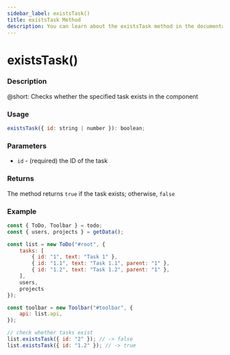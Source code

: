 ```yaml
---
sidebar_label: existsTask()
title: existsTask Method
description: You can learn about the existsTask method in the documentation of the DHTMLX JavaScript To Do List library. Browse developer guides and API reference, try out code examples and live demos, and download a free 30-day evaluation version of DHTMLX To Do List.
---
```


# existsTask()

### Description

@short: Checks whether the specified task exists in the component


### Usage

~~~js
existsTask({ id: string | number }): boolean;
~~~

### Parameters

- `id` - (required) the ID of the task

### Returns

The method returns `true` if the task exists; otherwise, `false`

### Example

~~~js {19-20}
const { ToDo, Toolbar } = todo;
const { users, projects } = getData();

const list = new ToDo("#root", {
	tasks: [
        { id: "1", text: "Task 1" },
		{ id: "1.1", text: "Task 1.1", parent: "1" },
		{ id: "1.2", text: "Task 1.2", parent: "1" },
    ],
	users,
	projects
});

const toolbar = new Toolbar("#toolbar", {
	api: list.api,
});

// check whether tasks exist
list.existsTask({ id: "2" }); // -> false
list.existsTask({ id: "1.2" }); // -> true
~~~